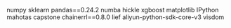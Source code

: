 
numpy
sklearn
pandas==0.24.2
numba
hickle
xgboost
matplotlib
IPython
mahotas
capstone
chainerrl==0.8.0
lief
aliyun-python-sdk-core-v3
visdom
